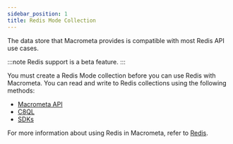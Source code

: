 ```yaml
---
sidebar_position: 1
title: Redis Mode Collection
---
```


The data store that Macrometa provides is compatible with most Redis API use cases.

:::note
Redis support is a beta feature.
:::

You must create a Redis Mode collection before you can use Redis with Macrometa. You can read and write to Redis collections using the following methods:

- [Macrometa API](../../api-docs/index.md)
- [C8QL](../../queryworkers/c8ql/index.md)
- [SDKs](../../queryworkers/redis/redis-sdks.md)

For more information about using Redis in Macrometa, refer to [Redis](../../queryworkers/redis/index.md).
